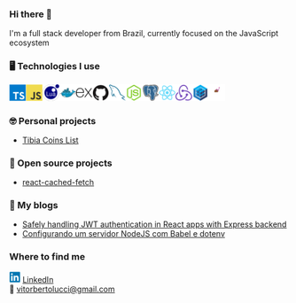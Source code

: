 ### Hi there 👋
I'm a full stack developer from Brazil, currently focused on the JavaScript ecosystem 

### 🖥️ Technologies I use<br />
<img src="images/typescript-original.svg" width="30" height="30" /><img src="images/javascript-original.svg" width="30" height="30" /><img src="images/lua-original.svg" width="30" height="30" /><img src="images/docker-original.svg" width="30" height="30" /><img src="images/express-original.svg" width="30" height="30" /><img src="images/github-original.svg" width="30" height="30" /><img src="images/mysql-original.svg" width="30" height="30" /><img src="images/nodejs-original.svg" width="30" height="30" /><img src="images/postgresql-original.svg" width="30" height="30" /><img src="images/react-original.svg" width="30" height="30" /><img src="images/redux-original.svg" width="30" height="30" /><img src="images/sequelize-original.svg" width="30" height="30" /><img src="images/styled-components.png" width="30" height="30" />

### 🤓 Personal projects<br />
- [Tibia Coins List](https://tibiacoinslist.com)

### 💖 Open source projects<br />
- [react-cached-fetch](npmjs.com/package/react-cached-fetch)

### 📃 My blogs<br />
- [Safely handling JWT authentication in React apps with Express backend](https://vitorbertolucci.medium.com/safely-handling-jwt-authentication-in-react-apps-with-express-backend-6576aa3ec7fa)<br />
- [Configurando um servidor NodeJS com Babel e dotenv](https://vitorbertolucci.medium.com/configurando-um-servidor-nodejs-com-babel-e-dotenv-cfde64b279a8)

### Where to find me<br />
<img src="images/linkedin-original.svg" width="20" height="20" /> [LinkedIn](https://www.linkedin.com/in/vítor-bertolucci-872846170/) <br />
📧 vitorbertolucci@gmail.com
